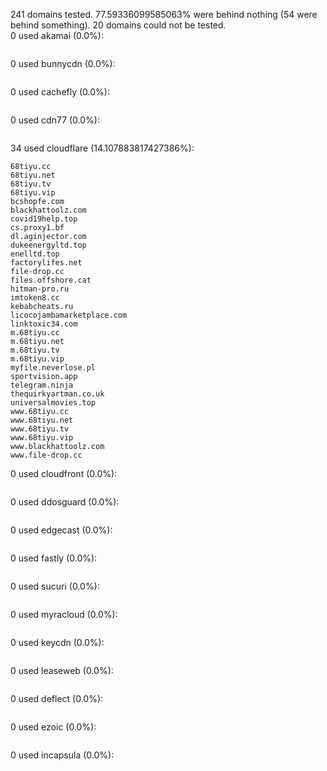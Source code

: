 241 domains tested. 77.59336099585063% were behind nothing (54 were behind something). 20 domains could not be tested.<br>
0 used akamai (0.0%):
```

```

0 used bunnycdn (0.0%):
```

```

0 used cachefly (0.0%):
```

```

0 used cdn77 (0.0%):
```

```

34 used cloudflare (14.107883817427386%):
```
68tiyu.cc
68tiyu.net
68tiyu.tv
68tiyu.vip
bcshopfe.com
blackhattoolz.com
covid19help.top
cs.proxy1.bf
dl.aginjector.com
dukeenergyltd.top
enelltd.top
factorylifes.net
file-drop.cc
files.offshore.cat
hitman-pro.ru
imtoken8.cc
kebabcheats.ru
licocojambamarketplace.com
linktoxic34.com
m.68tiyu.cc
m.68tiyu.net
m.68tiyu.tv
m.68tiyu.vip
myfile.neverlose.pl
sportvision.app
telegram.ninja
thequirkyartman.co.uk
universalmovies.top
www.68tiyu.cc
www.68tiyu.net
www.68tiyu.tv
www.68tiyu.vip
www.blackhattoolz.com
www.file-drop.cc
```

0 used cloudfront (0.0%):
```

```

0 used ddosguard (0.0%):
```

```

0 used edgecast (0.0%):
```

```

0 used fastly (0.0%):
```

```

0 used sucuri (0.0%):
```

```

0 used myracloud (0.0%):
```

```

0 used keycdn (0.0%):
```

```

0 used leaseweb (0.0%):
```

```

0 used deflect (0.0%):
```

```

0 used ezoic (0.0%):
```

```

0 used incapsula (0.0%):
```

```
